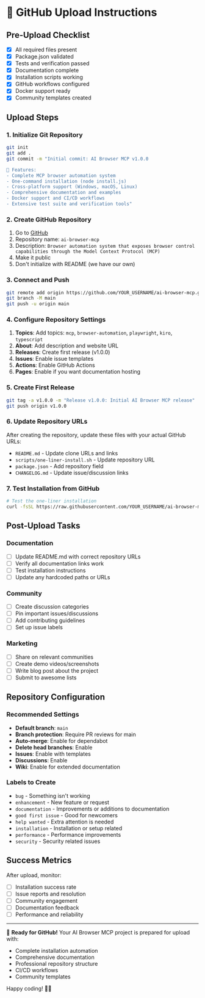 # 🚀 GitHub Upload Instructions

## Pre-Upload Checklist
- [x] All required files present
- [x] Package.json validated
- [x] Tests and verification passed
- [x] Documentation complete
- [x] Installation scripts working
- [x] GitHub workflows configured
- [x] Docker support ready
- [x] Community templates created

## Upload Steps

### 1. Initialize Git Repository
```bash
git init
git add .
git commit -m "Initial commit: AI Browser MCP v1.0.0

🎉 Features:
- Complete MCP browser automation system
- One-command installation (node install.js)
- Cross-platform support (Windows, macOS, Linux)
- Comprehensive documentation and examples
- Docker support and CI/CD workflows
- Extensive test suite and verification tools"
```

### 2. Create GitHub Repository
1. Go to [GitHub](https://github.com/new)
2. Repository name: `ai-browser-mcp`
3. Description: `Browser automation system that exposes browser control capabilities through the Model Context Protocol (MCP)`
4. Make it public
5. Don't initialize with README (we have our own)

### 3. Connect and Push
```bash
git remote add origin https://github.com/YOUR_USERNAME/ai-browser-mcp.git
git branch -M main
git push -u origin main
```

### 4. Configure Repository Settings
1. **Topics**: Add topics: `mcp`, `browser-automation`, `playwright`, `kiro`, `typescript`
2. **About**: Add description and website URL
3. **Releases**: Create first release (v1.0.0)
4. **Issues**: Enable issue templates
5. **Actions**: Enable GitHub Actions
6. **Pages**: Enable if you want documentation hosting

### 5. Create First Release
```bash
git tag -a v1.0.0 -m "Release v1.0.0: Initial AI Browser MCP release"
git push origin v1.0.0
```

### 6. Update Repository URLs
After creating the repository, update these files with your actual GitHub URLs:
- `README.md` - Update clone URLs and links
- `scripts/one-liner-install.sh` - Update repository URL
- `package.json` - Add repository field
- `CHANGELOG.md` - Update issue/discussion links

### 7. Test Installation from GitHub
```bash
# Test the one-liner installation
curl -fsSL https://raw.githubusercontent.com/YOUR_USERNAME/ai-browser-mcp/main/scripts/one-liner-install.sh | bash
```

## Post-Upload Tasks

### Documentation
- [ ] Update README.md with correct repository URLs
- [ ] Verify all documentation links work
- [ ] Test installation instructions
- [ ] Update any hardcoded paths or URLs

### Community
- [ ] Create discussion categories
- [ ] Pin important issues/discussions
- [ ] Add contributing guidelines
- [ ] Set up issue labels

### Marketing
- [ ] Share on relevant communities
- [ ] Create demo videos/screenshots
- [ ] Write blog post about the project
- [ ] Submit to awesome lists

## Repository Configuration

### Recommended Settings
- **Default branch**: `main`
- **Branch protection**: Require PR reviews for main
- **Auto-merge**: Enable for dependabot
- **Delete head branches**: Enable
- **Issues**: Enable with templates
- **Discussions**: Enable
- **Wiki**: Enable for extended documentation

### Labels to Create
- `bug` - Something isn't working
- `enhancement` - New feature or request
- `documentation` - Improvements or additions to documentation
- `good first issue` - Good for newcomers
- `help wanted` - Extra attention is needed
- `installation` - Installation or setup related
- `performance` - Performance improvements
- `security` - Security related issues

## Success Metrics

After upload, monitor:
- [ ] Installation success rate
- [ ] Issue reports and resolution
- [ ] Community engagement
- [ ] Documentation feedback
- [ ] Performance and reliability

---

🎉 **Ready for GitHub!** Your AI Browser MCP project is prepared for upload with:
- Complete installation automation
- Comprehensive documentation  
- Professional repository structure
- CI/CD workflows
- Community templates

Happy coding! 🤖✨